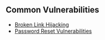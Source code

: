 ## Common Vulnerabilities

- [Broken Link Hijacking](./BrokenLinkHijacking/)
- [Password Reset Vulnerabilities](./PasswordResetVulnerabilities)
